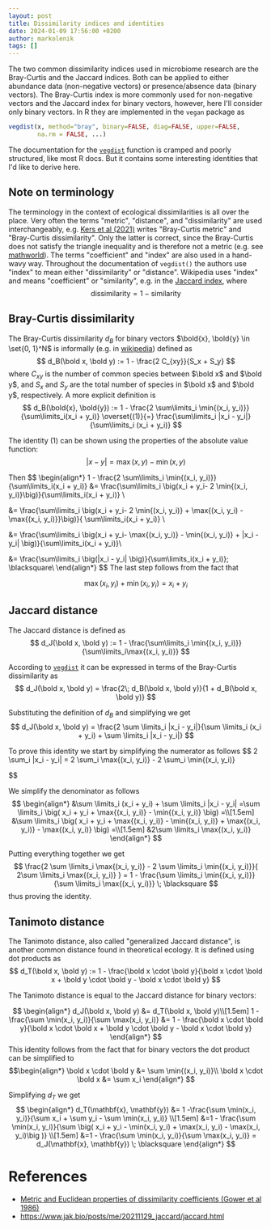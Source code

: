 ```yaml
---
layout: post
title: Dissimilarity indices and identities
date: 2024-01-09 17:56:00 +0200
author: markolenik
tags: []
---
```

The two common dissimilarity indices used in microbiome research are the Bray-Curtis and the Jaccard indices.
Both can be applied to either abundance data (non-negative vectors) or presence/absence data (binary vectors). 
The Bray-Curtis index is more commonly used for non-negative vectors and the Jaccard index for binary vectors, however, here I'll consider only binary vectors.
In R they are implemented in the `vegan` package as

```R
vegdist(x, method="bray", binary=FALSE, diag=FALSE, upper=FALSE, 
        na.rm = FALSE, ...) 
```

The documentation for the [`vegdist`](https://rdrr.io/cran/vegan/man/vegdist.html) function is cramped and poorly structured, like most R docs.
But it contains some interesting identities that I'd like to derive here.

## Note on terminology
The terminology in the context of ecological dissimilarities is all over the place.
Very often the terms "metric", "distance", and "dissimilarity" are used interchangeably, e.g. [Kers et al (2021)](https://www.ncbi.nlm.nih.gov/pmc/articles/PMC8928147/) writes "Bray-Curtis metric" and "Bray-Curtis dissimilarity".
Only the latter is correct, since the Bray-Curtis does not satisfy the triangle inequality and is therefore not a metric (e.g. see [mathworld](https://mathworld.wolfram.com/Metric.html)).
The terms "coefficient" and "index" are also used in a hand-wavy way.
Throughout the documentation of `vegdist()` the authors use "index" to mean either "dissimilarity" or "distance".
Wikipedia uses "index" and means "coefficient" or "similarity", e.g. in the [Jaccard index](https://en.wikipedia.org/wiki/Jaccard_index), where
$$
\text{dissimilarity} = 1 - \text{similarity}
$$

## Bray-Curtis dissimilarity
The Bray-Curtis dissimilarity $d_B$ for binary vectors $\bold{x}, \bold{y} \in \set{0, 1}^N$ is informally (e.g. in [wikipedia](https://en.wikipedia.org/wiki/Bray-Curtis_dissimilarity)) defined as
$$
d_B(\bold x, \bold y) := 1 - \frac{2 C_{xy}}{S_x + S_y}
$$
where $C_{xy}$ is the number of common species between $\bold x$ and $\bold y$, and $S_x$ and $S_y$ are the total number of species in $\bold x$ and $\bold y$, respectively.
A more explicit definition is 
$$
d_B(\bold{x}, \bold{y}) := 1 - \frac{2 \sum\limits_i \min{(x_i, y_i)}}{\sum\limits_i(x_i + y_i)} \overset{(1)}{=} \frac{\sum\limits_i |x_i - y_i|}{\sum\limits_i (x_i + y_i)}
$$

The identity $(1)$ can be shown using the properties of the absolute value function:
$$
|x - y| = \max{(x, y)} - \min{(x, y)} 
$$

Then 
$$
\begin{align*}
1 - \frac{2 \sum\limits_i \min{(x_i, y_i)}}{\sum\limits_i(x_i + y_i)} &= \frac{\sum\limits_i \big(x_i + y_i- 2 \min{(x_i, y_i)}\big)}{\sum\limits_i(x_i + y_i)} \\

&= \frac{\sum\limits_i \big(x_i + y_i- 2 \min{(x_i, y_i)} + \max{(x_i, y_i) - \max{(x_i, y_i)}}\big)}{ \sum\limits_i(x_i + y_i)} \\

&= \frac{\sum\limits_i \big(x_i + y_i- \max{(x_i, y_i)} - \min{(x_i, y_i)} + |x_i - y_i| \big)}{\sum\limits_i(x_i + y_i)}\\

&= \frac{\sum\limits_i \big(|x_i - y_i| \big)}{\sum\limits_i(x_i + y_i)}\; \blacksquare\\
\end{align*}
$$
The last step follows from the fact that 

$$\max{(x_i, y_i)} + \min{(x_i, y_i)} = x_i + y_i$$




## Jaccard distance
The Jaccard distance is defined as
$$ d_J(\bold x, \bold y) := 1 - \frac{\sum\limits_i \min{(x_i, y_i)}}{\sum\limits_i\max{(x_i, y_i)}} $$

According to [`vegdist`](https://rdrr.io/cran/vegan/man/vegdist.html) it can be expressed in terms of the Bray-Curtis dissimilarity as
$$ d_J(\bold x, \bold y) = \frac{2\; d_B(\bold x, \bold y)}{1 + d_B(\bold x, \bold y)} $$

Substituting the definition of $d_B$ and simplifying we get
$$ d_J(\bold x, \bold y) = \frac{2 \sum \limits_i |x_i - y_i|}{\sum \limits_i (x_i + y_i) + \sum \limits_i |x_i - y_i|} $$

To prove this identity we start by simplifying the numerator as follows
$$
2 \sum_i |x_i - y_i| = 2 \sum_i \max{(x_i, y_i)} - 2 \sum_i \min{(x_i, y_i)}

$$

We simplify the denominator as follows
$$
\begin{align*}
&\sum \limits_i (x_i + y_i) + \sum \limits_i |x_i - y_i| =\sum \limits_i \big( x_i + y_i + \max{(x_i, y_i)} - \min{(x_i, y_i)} \big) =\\[1.5em]
&\sum \limits_i \big( x_i + y_i + \max{(x_i, y_i)} - \min{(x_i, y_i)} + \max{(x_i, y_i)} - \max{(x_i, y_i)} \big) =\\[1.5em]
&2\sum \limits_i \max{(x_i, y_i)}
\end{align*}
$$

Putting everything together we get
$$
\frac{2 \sum \limits_i \max{(x_i, y_i)} - 2 \sum \limits_i \min{(x_i, y_i)}}{ 2\sum \limits_i \max{(x_i, y_i)} } =
 1 - \frac{\sum \limits_i \min{(x_i, y_i)}}{\sum \limits_i \max{(x_i, y_i)}} \; \blacksquare
$$
thus proving the identity.

## Tanimoto distance
The Tanimoto distance, also called "generalized Jaccard distance", is another common distance found in theoretical ecology.
It is defined using dot products as
$$ d_T(\bold x, \bold y) := 1 - \frac{\bold x \cdot \bold y}{\bold x \cdot \bold x + \bold y \cdot \bold y - \bold x \cdot \bold y} $$

The Tanimoto distance is equal to the Jaccard distance for binary vectors:

$$
\begin{align*}
d_J(\bold x, \bold y) &= d_T(\bold x, \bold y)\\[1.5em]
1 - \frac{\sum \min(x_i, y_i)}{\sum \max(x_i, y_i)} &= 1 - \frac{\bold x \cdot \bold y}{\bold x \cdot \bold x + \bold y \cdot \bold y - \bold x \cdot \bold y}
\end{align*}
$$
This identity follows from the fact that for binary vectors the dot product can be simplified to 
$$\begin{align*}
\bold x \cdot \bold y &= \sum \min{(x_i, y_i)}\\
\bold x \cdot \bold x &= \sum x_i
\end{align*}
$$

Simplifying $d_T$ we get
$$
\begin{align*}
d_T(\mathbf{x}, \mathbf{y}) &= 1 -\frac{\sum \min(x_i, y_i)}{\sum x_i + \sum y_i - \sum \min(x_i, y_i)} \\[1.5em]
&=1 - \frac{\sum \min(x_i, y_i)}{\sum \big( x_i + y_i - \min(x_i, y_i) + \max(x_i, y_i) - \max(x_i, y_i)\big )} \\[1.5em]
&=1 - \frac{\sum \min(x_i, y_i)}{\sum \max(x_i, y_i)} = d_J(\mathbf{x}, \mathbf{y}) \; \blacksquare
\end{align*}
$$

# References
* [Metric and Euclidean properties of dissimilarity coefficients (Gower et al 1986)](https://link.springer.com/article/10.1007/BF01896809)
* <https://www.jak.bio/posts/me/20211129_jaccard/jaccard.html>